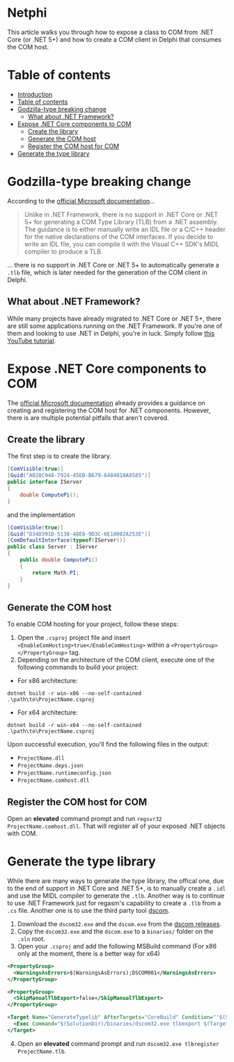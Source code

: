 # Netphi
This article walks you through how to expose a class to COM from .NET Core (or .NET 5+) and how to create a COM client in Delphi that consumes the COM host.

# Table of contents
- [Introduction](#netphi)
- [Table of contents](#table-of-contents)
- [Godzilla-type breaking change](#godzilla-type-breaking-change)
    - [What about .NET Framework?](#what-about-net-framework)
- [Expose .NET Core components to COM](#expose-net-core-components-to-com)
    - [Create the library](#create-the-library)
    - [Generate the COM host](#generate-the-com-host)
    - [Register the COM host for COM](#register-the-com-host-for-com)
- [Generate the type library](#generate-the-type-library)

# Godzilla-type breaking change
According to the [official Microsoft documentation](https://learn.microsoft.com/en-us/dotnet/core/native-interop/expose-components-to-com#embedding-type-libraries-in-the-com-host)...

> Unlike in .NET Framework, there is no support in .NET Core or .NET 5+ for generating a COM Type Library (TLB) from a .NET assembly. The guidance is to either manually write an IDL file or a C/C++ header for the native declarations of the COM interfaces. If you decide to write an IDL file, you can compile it with the Visual C++ SDK's MIDL compiler to produce a TLB.

... there is no support in .NET Core or .NET 5+ to automatically generate a `.tlb` file, which is later needed for the generation of the COM client in Delphi.

## What about .NET Framework?
While many projects have already migrated to .NET Core or .NET 5+, there are still some applications running on the .NET Framework. 
If you're one of them and looking to use .NET in Delphi, you're in luck. Simply follow [this YouTube tutorial](https://www.youtube.com/watch?v=ZutlhThQJ5s&ab_channel=AliY%C4%B1ld%C4%B1r%C4%B1m).

# Expose .NET Core components to COM
The  [official Microsoft documentation](https://learn.microsoft.com/en-us/dotnet/core/native-interop/expose-components-to-com) already provides a guidance on creating and registering the COM host for .NET components. However, there is are multiple potential pitfalls that aren't covered.

## Create the library
The first step is to create the library.
```cs
[ComVisible(true)]
[Guid("A028C948-7924-45EB-B679-6484818A8585")]
public interface IServer
{
    double ComputePi();
}
```
and the implementation
```cs
[ComVisible(true)]
[Guid("D34D391D-5138-48E8-9D3C-6E10002A253E")]
[ComDefaultInterface(typeof(IServer))]
public class Server : IServer
{
    public double ComputePi()
    {
        return Math.PI;
    }
}
```

## Generate the COM host
To enable COM hosting for your project, follow these steps:
1. Open the `.csproj` project file and insert `<EnableComHosting>true</EnableComHosting>` within a `<PropertyGroup></PropertyGroup>` tag.
2. Depending on the architecture of the COM client, execute one of the following commands to build your project:
- For x86 architecture:
```
dotnet build -r win-x86 --no-self-contained .\path\to\ProjectName.csproj
```
- For x64 architecture:
```
dotnet build -r win-x64 --no-self-contained .\path\to\ProjectName.csproj
```
Upon successful execution, you'll find the following files in the output:
- `ProjectName.dll`
- `ProjectName.deps.json`
- `ProjectName.runtimeconfig.json`
- `ProjectName.comhost.dll`

## Register the COM host for COM
Open an **elevated** command prompt and run `regsvr32 ProjectName.comhost.dll`. That will register all of your exposed .NET objects with COM.

<!---
**TODO: Clarify if regsvr32 automatically checks if the ProjectName.comhost.dll is x86 or x64 and therefore register it in the correct registry. Otherwise use this command:**
For x86:
```
%windir%\SysWoW64\regsvr32.exe %windir%\SysWoW64\ProjectName.comhost.dll
```
For x64:
```
%windir%\System32\regsvr32.exe %windir%\System32\ProjectName.comhost.dll
```
-->

# Generate the type library
While there are many ways to generate the type library, the offical one, due to the end of support in .NET Core and .NET 5+, is to manually create a `.idl` and use the MIDL compiler to generate the `.tlb`. Another way is to continue to use .NET Framework just for regasm's capability to create a `.tlb` from a `.cs` file. Another one is to use the third party tool [dscom](https://github.com/dspace-group/dscom).

1. Download the `dscom32.exe` and the `dscom.exe` from the [dscom releases](https://github.com/dspace-group/dscom/releases).
2. Copy the `dscom32.exe` and the `dscom.exe` to a `binaries/` folder on the `.sln` root.
3. Open your `.csproj` and add the following MSBuild command (For x86 only at the moment, there is a better way for x64)
```xml
<PropertyGroup>
  <WarningsAsErrors>$(WarningsAsErrors);DSCOM001</WarningsAsErrors>
</PropertyGroup>

<PropertyGroup>
  <SkipManualTlbExport>false</SkipManualTlbExport>
</PropertyGroup>

<Target Name="GenerateTypelib" AfterTargets="CoreBuild" Condition="'$(SkipManualTlbExport)' != 'true'">
  <Exec Command="$(SolutionDir)/binaries/dscom32.exe tlbexport $(TargetPath) /out:$(ProjectDir)$(TargetName).tlb" />
</Target>
```
4. Open an **elevated** command prompt and run `dscom32.exe tlbregister ProjectName.tlb`.
